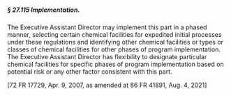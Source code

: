##### § 27.115 Implementation. #####

The Executive Assistant Director may implement this part in a phased manner, selecting certain chemical facilities for expedited initial processes under these regulations and identifying other chemical facilities or types or classes of chemical facilities for other phases of program implementation. The Executive Assistant Director has flexibility to designate particular chemical facilities for specific phases of program implementation based on potential risk or any other factor consistent with this part.

[72 FR 17729, Apr. 9, 2007, as amended at 86 FR 41891, Aug. 4, 2021]